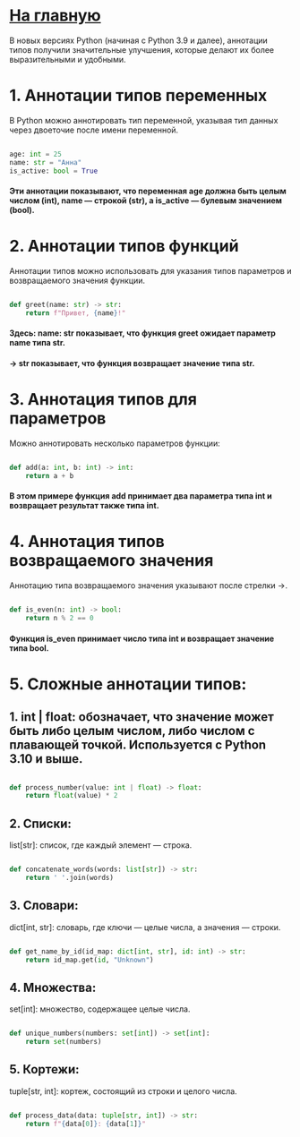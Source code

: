 # [На главную](https://github.com/xXxCLOTIxXx/python_couch)

В новых версиях Python (начиная с Python 3.9 и далее), аннотации типов получили значительные улучшения, которые делают их более выразительными и удобными.


# 1. Аннотации типов переменных

В Python можно аннотировать тип переменной, указывая тип данных через двоеточие после имени переменной.

```python

age: int = 25
name: str = "Анна"
is_active: bool = True
```
#### Эти аннотации показывают, что переменная age должна быть целым числом (int), name — строкой (str), а is_active — булевым значением (bool).


# 2. Аннотации типов функций

Аннотации типов можно использовать для указания типов параметров и возвращаемого значения функции.

```python

def greet(name: str) -> str:
    return f"Привет, {name}!"
```
#### Здесь: name: str показывает, что функция greet ожидает параметр name типа str.
#### -> str показывает, что функция возвращает значение типа str.


# 3. Аннотация типов для параметров

Можно аннотировать несколько параметров функции:

```python

def add(a: int, b: int) -> int:
    return a + b
```
#### В этом примере функция add принимает два параметра типа int и возвращает результат также типа int.

# 4. Аннотация типов возвращаемого значения

Аннотацию типа возвращаемого значения указывают после стрелки ->.

```python

def is_even(n: int) -> bool:
    return n % 2 == 0
```
#### Функция is_even принимает число типа int и возвращает значение типа bool.




# 5. Сложные аннотации типов:

## 1. int | float: обозначает, что значение может быть либо целым числом, либо числом с плавающей точкой. Используется с Python 3.10 и выше.

```python

def process_number(value: int | float) -> float:
    return float(value) * 2
```
## 2. Списки:
list[str]: список, где каждый элемент — строка.

```python

def concatenate_words(words: list[str]) -> str:
    return ' '.join(words)
```
## 3. Словари:
dict[int, str]: словарь, где ключи — целые числа, а значения — строки.

```python

def get_name_by_id(id_map: dict[int, str], id: int) -> str:
    return id_map.get(id, "Unknown")
```
## 4. Множества:
set[int]: множество, содержащее целые числа.

```python

def unique_numbers(numbers: set[int]) -> set[int]:
    return set(numbers)
```
## 5. Кортежи:
tuple[str, int]: кортеж, состоящий из строки и целого числа.

```python

def process_data(data: tuple[str, int]) -> str:
    return f"{data[0]}: {data[1]}"
```








